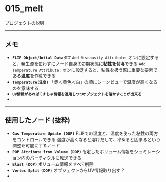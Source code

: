 # 015_melt

プロジェクトの説明

------

## メモ

- **`FLIP Object/Intial Dataタブ`**
  `Add Viscousity Attribute:`
  オンに設定すると、発生源を使わずにノード自身の初期状態に**粘性を付与**できる
  `Add Temperature Attribute:`
  オンに設定すると、粘性を扱う際に重要な要素である**温度**を作成できる
- **`Temperature(温度)`**
  「赤＜黄色＜白」の順にシーンビューで温度が高くなるのを意味する
- **`UV情報があればてすちゃ情報を適用しつつオブジェクトを溶かすことが出来る`**
- 

------

## 使用したノード (抜粋)

- **``Gas Temperature Update (DOP)``**
  FLIPでの温度と、温度を使った粘性の両方をコントロールできる
  温度が高くなると溶けだして、冷めると固まるという調整を可能にするノード
- **``POP Attribute from Volume (DOP)``**
  指定したボリューム情報をシュミレーション内のパーティクルに転送できる
- **``Blast (DOP)``**
  ボリューム情報をすべて削除
- **``Vertex Split (DOP)``**
  オブジェクトからUV情報取り出す？
- 
